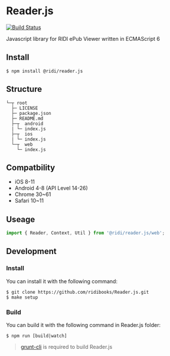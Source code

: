 # Reader.js
[![Build Status](https://travis-ci.org/ridi/Reader.js.svg?branch=master)](https://travis-ci.org/ridi/Reader.js)

Javascript library for RIDI ePub Viewer written in ECMAScript 6

## Install
```
$ npm install @ridi/reader.js
```

## Structure
```
└─┬ root
  ├─ LICENSE
  ├─ package.json
  ├─ README.md
  ├─┬  android
  | └─ index.js
  ├─┬  ios
  | └─ index.js
  └─┬  web
    └─ index.js
```

## Compatbility
- iOS 8-11
- Android 4-8 (API Level 14-26)
- Chrome 30~61
- Safari 10~11

## Useage

```js
import { Reader, Context, Util } from '@ridi/reader.js/web'; 
```

## Development

### Install
You can install it with the following command:
```
$ git clone https://github.com/ridibooks/Reader.js.git
$ make setup
```

### Build
You can build it with the following command in Reader.js folder:
```
$ npm run [build|watch]
```
> [grunt-cli](https://github.com/gruntjs/grunt-cli) is required to build Reader.js
